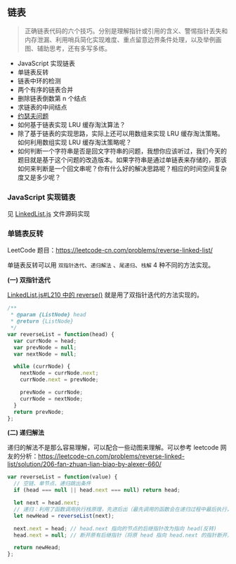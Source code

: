 ## 链表

> 正确链表代码的六个技巧。分别是理解指针或引用的含义、警惕指针丢失和内存泄漏、利用哨兵简化实现难度、重点留意边界条件处理，以及举例画图、辅助思考，还有多写多练。

- JavaScript 实现链表
- 单链表反转
- 链表中环的检测
- 两个有序的链表合并
- 删除链表倒数第 n 个结点
- 求链表的中间结点
- [约瑟夫问题](https://zh.wikipedia.org/wiki/约瑟夫斯问题)
- 如何基于链表实现 LRU 缓存淘汰算法？
- 除了基于链表的实现思路，实际上还可以用数组来实现 LRU 缓存淘汰策略。如何利用数组实现 LRU 缓存淘汰策略呢？
- 如何判断一个字符串是否是回文字符串的问题，我想你应该听过，我们今天的题目就是基于这个问题的改造版本。如果字符串是通过单链表来存储的，那该如何来判断是一个回文串呢？你有什么好的解决思路呢？相应的时间空间复杂度又是多少呢？

### JavaScript 实现链表

见 [LinkedList.js](./LinkedList.js) 文件源码实现

### 单链表反转

LeetCode 题目：https://leetcode-cn.com/problems/reverse-linked-list/

单链表反转可以用 `双指针迭代`、`递归解法` 、`尾递归`、`栈解` 4 种不同的方法实现。

**(一) 双指针迭代**

[LinkedList.js#L210 中的 reverse()](https://github.com/giscafer/leetcode-js/blob/a5e7d0941bf709f82ac0daf355a57b6572f0d9e9/src/data-structures/linked-list/LinkedList.js#L210) 就是用了双指针迭代的方法实现的。

```js
/**
 * @param {ListNode} head
 * @return {ListNode}
 */
var reverseList = function(head) {
  var currNode = head;
  var prevNode = null;
  var nextNode = null;

  while (currNode) {
    nextNode = currNode.next;
    currNode.next = prevNode;

    prevNode = currNode;
    currNode = nextNode;
  }
  return prevNode;
};
```

**(二) 递归解法**

递归的解法不是那么容易理解，可以配合一些动图来理解。可以参考 leetcode 网友的分析：https://leetcode-cn.com/problems/reverse-linked-list/solution/206-fan-zhuan-lian-biao-by-alexer-660/

```js
var reverseList = function(value) {
  // 空链、单节点、递归跳出条件
  if (head === null || head.next === null) return head;

  let next = head.next;
  // 递归：利用了函数调用执行栈原理，先进后出（最先调用的函数会在递归过程中最后执行，而最后调用的会最先执行）
  let newHead = reverseList(next);

  next.next = head; // head.next 指向的节点的后继指针改为指向 head(反转)
  head.next = null; // 断开原有后继指针（将原 head 指向 head.next 的指针断开）

  return newHead;
};
```
